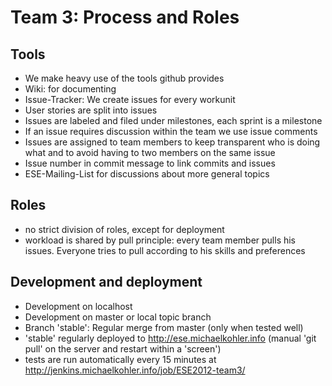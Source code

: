 # Team 3: Process and Roles #

## Tools ##

* We make heavy use of the tools github provides 
 * Wiki: for documenting
 * Issue-Tracker: We create issues for every workunit
 * User stories are split into issues
 * Issues are labeled and filed under milestones, each sprint is a milestone
 * If an issue requires discussion within the team we use issue comments
 * Issues are assigned to team members to keep transparent who is doing what and to avoid having to two members on the same issue
 * Issue number in commit message to link commits and issues
* ESE-Mailing-List for discussions about more general topics

## Roles ##

* no strict division of roles, except for deployment
* workload is shared by pull principle: every team member pulls his issues. Everyone tries to pull according to his skills and preferences

## Development and deployment ##

* Development on localhost
* Development on master or local topic branch
* Branch 'stable': Regular merge from master (only when tested well)
* 'stable' regularly deployed to http://ese.michaelkohler.info (manual 'git pull' on the server and restart within a 'screen')
* tests are run automatically every 15 minutes at http://jenkins.michaelkohler.info/job/ESE2012-team3/
